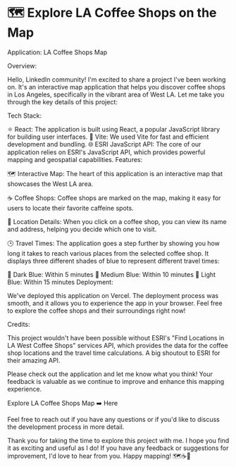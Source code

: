 # 🗺️ Explore LA Coffee Shops on the Map

Application: LA Coffee Shops Map

Overview:

Hello, LinkedIn community! I'm excited to share a project I've been working on. It's an interactive map application that helps you discover coffee shops in Los Angeles, specifically in the vibrant area of West LA. Let me take you through the key details of this project:

Tech Stack:

⚛️ React: The application is built using React, a popular JavaScript library for building user interfaces.
🚀 Vite: We used Vite for fast and efficient development and bundling.
🌐 ESRI JavaScript API: The core of our application relies on ESRI's JavaScript API, which provides powerful mapping and geospatial capabilities.
Features:

🗺️ Interactive Map: The heart of this application is an interactive map that showcases the West LA area.

☕ Coffee Shops: Coffee shops are marked on the map, making it easy for users to locate their favorite caffeine spots.

🏢 Location Details: When you click on a coffee shop, you can view its name and address, helping you decide which one to visit.

🕒 Travel Times: The application goes a step further by showing you how long it takes to reach various places from the selected coffee shop. It displays three different shades of blue to represent different travel times:

🏁 Dark Blue: Within 5 minutes
🏁 Medium Blue: Within 10 minutes
🏁 Light Blue: Within 15 minutes
Deployment:

We've deployed this application on Vercel. The deployment process was smooth, and it allows you to experience the app in your browser. Feel free to explore the coffee shops and their surroundings right now!

Credits:

This project wouldn't have been possible without ESRI's "Find Locations in LA West Coffee Shops" services API, which provides the data for the coffee shop locations and the travel time calculations. A big shoutout to ESRI for their amazing API.

Please check out the application and let me know what you think! Your feedback is valuable as we continue to improve and enhance this mapping experience.

Explore LA Coffee Shops Map ➡️ Here

Feel free to reach out if you have any questions or if you'd like to discuss the development process in more detail.

Thank you for taking the time to explore this project with me. I hope you find it as exciting and useful as I do! If you have any feedback or suggestions for improvement, I'd love to hear from you. Happy mapping! 🗺️☕🚗
